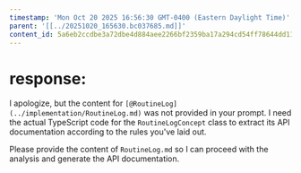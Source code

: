 ```yaml
---
timestamp: 'Mon Oct 20 2025 16:56:30 GMT-0400 (Eastern Daylight Time)'
parent: '[[../20251020_165630.bc037685.md]]'
content_id: 5a6eb2ccdbe3a72dbe4d884aee2266bf2359ba17a294cd54ff78644dd11dc313
---
```


# response:

I apologize, but the content for `[@RoutineLog](../implementation/RoutineLog.md)` was not provided in your prompt. I need the actual TypeScript code for the `RoutineLogConcept` class to extract its API documentation according to the rules you've laid out.

Please provide the content of `RoutineLog.md` so I can proceed with the analysis and generate the API documentation.

